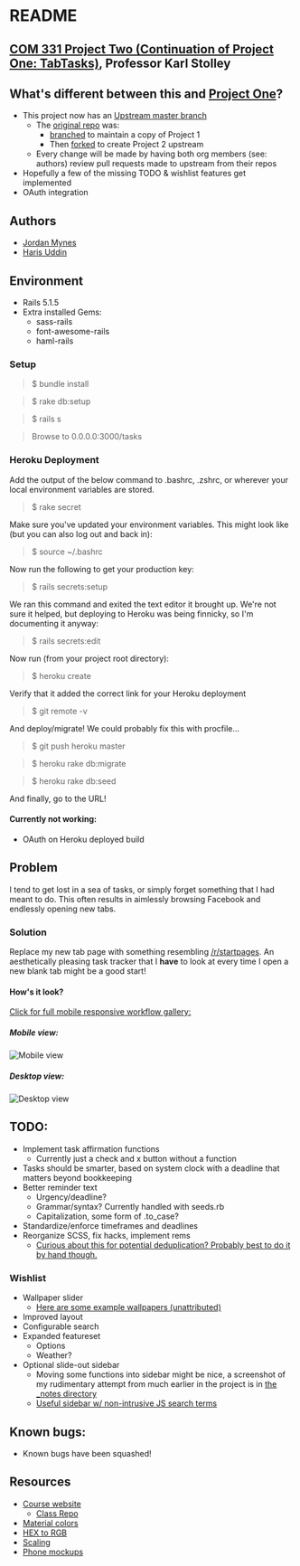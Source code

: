 # README


## [COM 331 Project Two (Continuation of Project One: TabTasks)](https://courses.karlstolley.com/app/projects/#project-two), Professor Karl Stolley

## What's different between this and [Project One](https://github.com/jmynes/COM331-TabTasks/tree/project-1)?
* This project now has an [Upstream master branch](https://github.com/COM331-Jordan-Harris-Project/COM331-TabTasks)
  * The [original repo](https://github.com/jmynes/COM331-TabTasks/tree/master) was:
    * [branched](https://github.com/jmynes/COM331-TabTasks/tree/project-1) to maintain a copy of Project 1
    * Then [forked](https://github.com/COM331-Jordan-Harris-Project/COM331-TabTasks) to create Project 2 upstream
  * Every change will be made by having both org members (see: authors) review pull requests made to upstream from their repos
* Hopefully a few of the  missing TODO & wishlist features get implemented
* OAuth integration

## Authors
* [Jordan Mynes](https://github.com/jmynes)
* [Haris Uddin](https://github.com/huddin)


## Environment
* Rails 5.1.5
* Extra installed Gems:
  * sass-rails
  * font-awesome-rails
  * haml-rails

### Setup
>$ bundle install

>$ rake db:setup

>$ rails s

> Browse to 0.0.0.0:3000/tasks

### Heroku Deployment
Add the output of the below command to .bashrc, .zshrc, or wherever your local environment variables are stored.
>$ rake secret

Make sure you've updated your environment variables. This might look like (but you can also log out and back in):
>$ source ~/.bashrc

Now run the following to get your production key:
>$ rails secrets:setup

We ran this command and exited the text editor it brought up. We're not sure it helped, but deploying to Heroku was being finnicky, so I'm documenting it anyway:
>$ rails secrets:edit

Now run (from your project root directory):
>$ heroku create

Verify that it added the correct link for your Heroku deployment
>$ git remote -v

And deploy/migrate! We could probably fix this with procfile...
>$ git push heroku master

>$ heroku rake db:migrate

>$ heroku rake db:seed

And finally, go to the URL!

#### Currently not working:
* OAuth on Heroku deployed build


## Problem
I tend to get lost in a sea of tasks, or simply forget something that I had meant to do. This often results in aimlessly browsing Facebook and endlessly opening new tabs.


### Solution
Replace my new tab page with something resembling [/r/startpages](https://www.reddit.com/r/startpages). An aesthetically pleasing task tracker that I **have** to look at every time I open a new blank tab might be a good start!

#### How's it look?

[Click for full mobile responsive workflow gallery: ](https://imgur.com/a/9hBwj)

##### Mobile view:

![Mobile view](https://i.imgur.com/O18wbd1.png "Mobile view")

##### Desktop view:
![Desktop view](https://i.imgur.com/E3FcA59.jpg "Desktop view")


## TODO:
* Implement task affirmation functions
  * Currently just a check and x button without a function
* Tasks should be smarter, based on system clock with a deadline that matters beyond bookkeeping
* Better reminder text
  * Urgency/deadline?
  * Grammar/syntax? Currently handled with seeds.rb
  * Capitalization, some form of .to_case?
* Standardize/enforce timeframes and deadlines
* Reorganize SCSS, fix hacks, implement rems
  * [Curious about this for potential deduplication? Probably best to do it by hand though.](http://zmoazeni.github.io/csscss/)

### Wishlist
* Wallpaper slider
  * [Here are some example wallpapers (unattributed)](https://imgur.com/a/Xz9Ea)
* Improved layout
* Configurable search
* Expanded featureset
  * Options
  * Weather?
* Optional slide-out sidebar
  * Moving some functions into sidebar might be nice, a screenshot of my rudimentary attempt from much earlier in the project is in [the \_notes directory](https://raw.githubusercontent.com/jmynes/COM331-TabTasks/master/_notes/sidebarAttempt.png)
  * [Useful sidebar w/ non-intrusive JS search terms](https://www.google.com/search?q=off+canvas+navigation)


## Known bugs:
* Known bugs have been squashed!


## Resources
* [Course website](https://courses.karlstolley.com/app/)
  * [Class Repo](https://github.com/app-2018/library-checkout)
* [Material colors](https://material.io/guidelines/style/color.html#color-color-palette)
* [HEX to RGB](https://www.webpagefx.com/web-design/hex-to-rgb/)
* [Scaling](http://www.modularscale.com/?1&em&1.067)
* [Phone mockups](https://mockuphone.com/#android)
